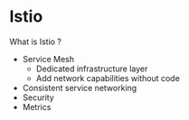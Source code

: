 # Istio

What is Istio ?

- Service Mesh
  - Dedicated infrastructure layer
  - Add network capabilities without code
- Consistent service networking
- Security
- Metrics

<!--
TODO: add Istio logo (/guillaume/logos/istio-logo.png)
-->

<!--
Open Source  
A service mesh is a dedicated infrastructure layer that you can add to your applications.  
It allows you to transparently add capabilities like observability, traffic management, and security, without adding them to your own code.

Istio features:
  - Network features:
    - Routing
    - Retries
    - failovers: Redirect to region2 when region1 is down,
    - fault injection: Test resiliency of app
  - Security: service-to-service security including authentication, authorization, and encryption.
  - Load balancing
  - Metrics
-->